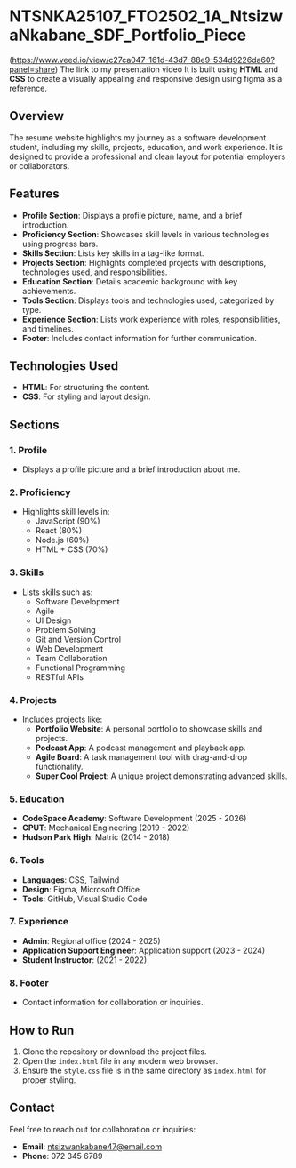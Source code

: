 # NTSNKA25107_FTO2502_1A_NtsizwaNkabane_SDF_Portfolio_Piece
(https://www.veed.io/view/c27ca047-161d-43d7-88e9-534d9226da60?panel=share) The link to my presentation video
 It is built using **HTML** and **CSS** to create a visually appealing and responsive design using figma as a reference.


## Overview

The resume website highlights my journey as a software development student, including my skills, projects, education, and work experience. It is designed to provide a professional and clean layout for potential employers or collaborators.

## Features

- **Profile Section**: Displays a profile picture, name, and a brief introduction.
- **Proficiency Section**: Showcases skill levels in various technologies using progress bars.
- **Skills Section**: Lists key skills in a tag-like format.
- **Projects Section**: Highlights completed projects with descriptions, technologies used, and responsibilities.
- **Education Section**: Details academic background with key achievements.
- **Tools Section**: Displays tools and technologies used, categorized by type.
- **Experience Section**: Lists work experience with roles, responsibilities, and timelines.
- **Footer**: Includes contact information for further communication.

## Technologies Used

- **HTML**: For structuring the content.
- **CSS**: For styling and layout design.

## Sections

### 1. Profile

- Displays a profile picture and a brief introduction about me.

### 2. Proficiency

- Highlights skill levels in:
  - JavaScript (90%)
  - React (80%)
  - Node.js (60%)
  - HTML + CSS (70%)

### 3. Skills

- Lists skills such as:
  - Software Development
  - Agile
  - UI Design
  - Problem Solving
  - Git and Version Control
  - Web Development
  - Team Collaboration
  - Functional Programming
  - RESTful APIs

### 4. Projects

- Includes projects like:
  - **Portfolio Website**: A personal portfolio to showcase skills and projects.
  - **Podcast App**: A podcast management and playback app.
  - **Agile Board**: A task management tool with drag-and-drop functionality.
  - **Super Cool Project**: A unique project demonstrating advanced skills.

### 5. Education

- **CodeSpace Academy**: Software Development (2025 - 2026)
- **CPUT**: Mechanical Engineering (2019 - 2022)
- **Hudson Park High**: Matric (2014 - 2018)

### 6. Tools

- **Languages**: CSS, Tailwind
- **Design**: Figma, Microsoft Office
- **Tools**: GitHub, Visual Studio Code

### 7. Experience

- **Admin**: Regional office (2024 - 2025)
- **Application Support Engineer**: Application support (2023 - 2024)
- **Student Instructor**: (2021 - 2022)

### 8. Footer

- Contact information for collaboration or inquiries.

## How to Run

1. Clone the repository or download the project files.
2. Open the `index.html` file in any modern web browser.
3. Ensure the `style.css` file is in the same directory as `index.html` for proper styling.

## Contact

Feel free to reach out for collaboration or inquiries:

- **Email**: ntsizwankabane47@email.com
- **Phone**: 072 345 6789
